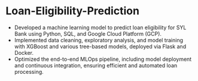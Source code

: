 # Loan-Eligibility-Prediction

- Developed a machine learning model to predict loan eligibility for SYL Bank using Python, SQL, and Google Cloud Platform (GCP).
- Implemented data cleaning, exploratory analysis, and model training with XGBoost and various tree-based models, deployed via Flask and Docker. 
- Optimized the end-to-end MLOps pipeline, including model deployment and continuous integration, ensuring efficient and automated loan processing.

